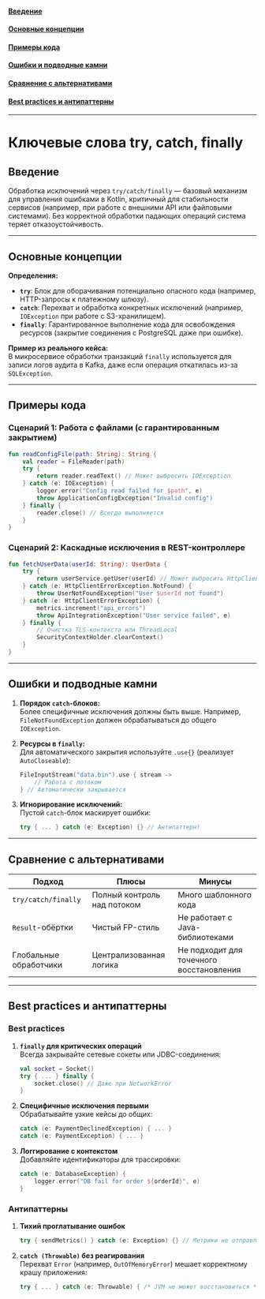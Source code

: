 #### [Введение](#Введение-1)
#### [Основные концепции](#Основные-концепции-1)
#### [Примеры кода](#Примеры-кода-1)
#### [Ошибки и подводные камни](#Ошибки-и-подводные-камни-1)
#### [Сравнение с альтернативами](#Сравнение-с-альтернативами-1)
#### [Best practices и антипаттерны](#best-practices-и-антипаттерны-1)

---
# Ключевые слова try, catch, finally

## Введение
Обработка исключений через `try/catch/finally` — базовый механизм для управления ошибками в Kotlin, критичный для стабильности сервисов (например, при работе с внешними API или файловыми системами). Без корректной обработки падающих операций система теряет отказоустойчивость.

---

## Основные концепции
**Определения:**
- **`try`**: Блок для оборачивания потенциально опасного кода (например, HTTP-запросы к платежному шлюзу).
- **`catch`**: Перехват и обработка конкретных исключений (например, `IOException` при работе с S3-хранилищем).
- **`finally`**: Гарантированное выполнение кода для освобождения ресурсов (закрытие соединения с PostgreSQL даже при ошибке).

**Пример из реального кейса:**  
В микросервисе обработки транзакций `finally` используется для записи логов аудита в Kafka, даже если операция откатилась из-за `SQLException`.

---

## Примеры кода
### Сценарий 1: Работа с файлами (с гарантированным закрытием)
```kotlin
fun readConfigFile(path: String): String {
    val reader = FileReader(path)
    try {
        return reader.readText() // Может выбросить IOException
    } catch (e: IOException) {
        logger.error("Config read failed for $path", e)
        throw ApplicationConfigException("Invalid config")
    } finally {
        reader.close() // Всегда выполняется
    }
}
```

### Сценарий 2: Каскадные исключения в REST-контроллере
```kotlin
fun fetchUserData(userId: String): UserData {
    try {
        return userService.getUser(userId) // Может выбросить HttpClientErrorException
    } catch (e: HttpClientErrorException.NotFound) {
        throw UserNotFoundException("User $userId not found")
    } catch (e: HttpClientErrorException) {
        metrics.increment("api_errors")
        throw ApiIntegrationException("User service failed", e)
    } finally {
        // Очистка TLS-контекста или ThreadLocal
        SecurityContextHolder.clearContext()
    }
}
```

---

## Ошибки и подводные камни
1. **Порядок `catch`-блоков:**  
   Более специфичные исключения должны быть выше. Например, `FileNotFoundException` должен обрабатываться до общего `IOException`.

2. **Ресурсы в `finally`:**  
   Для автоматического закрытия используйте `.use{}` (реализует `AutoCloseable`):
   ```kotlin
   FileInputStream("data.bin").use { stream -> 
       // Работа с потоком
   } // Автоматически закрывается
   ```

3. **Игнорирование исключений:**  
   Пустой `catch`-блок маскирует ошибки:
   ```kotlin
   try { ... } catch (e: Exception) {} // Антипаттерн!
   ```

---

## Сравнение с альтернативами

| Подход               | Плюсы                          | Минусы                                   |
|----------------------|--------------------------------|------------------------------------------|
| `try/catch/finally`  | Полный контроль над потоком    | Много шаблонного кода                    |
| `Result`-обёртки     | Чистый FP-стиль                | Не работает с Java-библиотеками          |
| Глобальные обработчики | Централизованная логика        | Не подходит для точечного восстановления |

---

## Best practices и антипаттерны

### Best practices
1. **`finally` для критических операций**  
   Всегда закрывайте сетевые сокеты или JDBC-соединения:
   ```kotlin
   val socket = Socket()
   try { ... } finally {
       socket.close() // Даже при NetworkError
   }
   ```

2. **Специфичные исключения первыми**  
   Обрабатывайте узкие кейсы до общих:
   ```kotlin
   catch (e: PaymentDeclinedException) { ... }
   catch (e: PaymentException) { ... }
   ```

3. **Логгирование с контекстом**  
   Добавляйте идентификаторы для трассировки:
   ```kotlin
   catch (e: DatabaseException) {
       logger.error("DB fail for order ${orderId}", e)
   }
   ```

### Антипаттерны
1. **Тихий проглатывание ошибок**
   ```kotlin
   try { sendMetrics() } catch (e: Exception) {} // Метрики не отправляются, но никто не знает
   ```

2. **`catch (Throwable)` без реагирования**  
   Перехват `Error` (например, `OutOfMemoryError`) мешает корректному крашу приложения:
   ```kotlin
   try { ... } catch (e: Throwable) { /* JVM не может восстановиться */ }
   ```